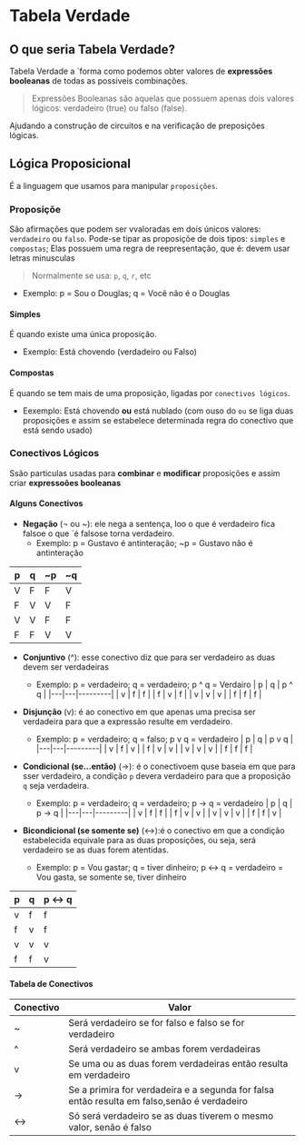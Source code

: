 # Tabela Verdade

## O que seria Tabela Verdade?
Tabela Verdade a ´forma como podemos obter valores de **expressões booleanas** de todas as possiveis combinações.

> Expressões Booleanas são aquelas que possuem apenas dois valores lógicos: verdadeiro (true) ou falso (false).

Ajudando a construção de circuitos e na verificação de preposições lógicas.

## Lógica Proposicional
É a linguagem que usamos para manipular `proposições`. 

### Proposiçõe  
São afirmações que podem ser vvaloradas em dois únicos valores: `verdadeiro` ou `falso`. Pode-se tipar as proposiçõe de dois tipos: `simples` e `compostas`;
Elas possuem uma regra de  reepresentação, que é: devem usar letras minusculas
> Normalmente se usa: `p`, `q`, `r`, etc
- Exemplo: p = Sou o Douglas; q = Você não é o Douglas

#### Simples 
É quando existe uma única proposição. 
- Exemplo: Está chovendo (verdadeiro ou Falso)

#### Compostas
É quando se tem mais de uma proposição, ligadas por `conectivos lógicos`.
- Eexemplo: Está chovendo **ou** está nublado (com ouso do `ou` se liga duas proposições e assim se estabelece determinada regra do conectivo que está sendo usado)


### Conectivos Lógicos 
Ssão particulas usadas para **combinar** e **modificar** proposições e assim criar **expressoões booleanas**

 
#### Alguns Conectivos
 - **Negação**  (¬ ou ~): ele nega a sentença, loo o que é verdadeiro fica falsoe o que ´é falsose torna verdadeiro.
    - Exemplo: p = Gustavo é antinteração;  ~p = Gustavo não é antinteração

| p | q | ~p | ~q  |
| --|---|----|-----|
| V | F | F  |  V  |
| F | V | V  |  F  |
| V | V | F  |  F  |
| F | F | V  |  V  |
    

- **Conjuntivo** (^): esse conectivo diz que para ser verdadeiro as duas devem ser verdadeiras
    - Exemplo: p = verdadeiro; q = verdadeiro; p ^ q = Verdairo
| p | q |  p ^ q  |
|---|---|---------|
| v | f |    f    |
| f | v |    f    |
| v | v |    v    |
| f | f |    f    |


- **Disjunção** (v): é ao conectivo em que apenas uma precisa ser verdadeira para que a expressão resulte em verdadeiro.
    - Exemplo: p = verdadeiro; q = falso; p v q = verdadeiro
| p | q |  p v q  |
|---|---|---------|
| v | f |    v    |
| f | v |    v    |
| v | v |    v    |
| f | f |    f    |


- **Condicional (se...então)** (->): é o conectivoem quse baseia em que para sser verdadeiro, a condição `p` devera verdadeiro para que a proposição `q` seja verdadeira.
    - Exemplo: p = verdadeiro; q = verdadeiro; p -> q = verdadeiro
| p | q |  p -> q |
|---|---|---------|
| v | f |    f    |
| f | v |    v    |
| v | v |    v    |
| f | f |    v    |


- **Bicondicional (se somente se)** (<->):é o conectivo em que a condição estabelecida equivale para as duas proposições, ou seja, será verdadeiro se as duas forem atentidas.
    - Exemplo: p = Vou gastar; q = tiver dinheiro; p <-> q = verdadeiro = Vou gasta, se somente se, tiver dinheiro

| p | q | p <-> q |
|---|---|---------|
| v | f |    f    |
| f | v |    f    |
| v | v |    v    |
| f | f |    v    |


#### Tabela de Conectivos
| Conectivo       | Valor |
| --------------- | --------------- |
|  ~  |  Será verdadeiro se for falso e falso se for verdadeiro |
|  ^  | Será verdadeiro se ambas forem verdadeiras |
|  v  | Se uma ou as duas forem verdadeiras então resulta em verdadeiro |
|  -> | Se a primira for verdadeira e a segunda for falsa então resulta em falso,senão é verdadeiro |
| <-> | Só será verdadeiro se as duas tiverem o mesmo valor, senão é falso |


 
